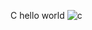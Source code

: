 C hello world
![c](https://user-images.githubusercontent.com/113608901/226543263-620f99b6-15e6-4b24-b767-6bb25d5bd5eb.jpg)
